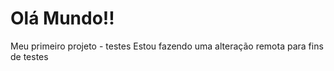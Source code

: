 # Olá Mundo!!
 Meu primeiro projeto - testes
Estou fazendo uma alteração remota para fins de testes

